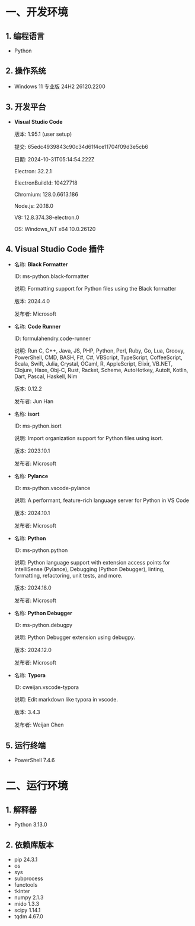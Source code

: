 # **一、开发环境**
## 1. 编程语言
- Python
## 2. 操作系统
- Windows 11 专业版 24H2 26120.2200
## 3. 开发平台
- **Visual Studio Code**

  版本: 1.95.1 (user setup)

  提交: 65edc4939843c90c34d61f4ce11704f09d3e5cb6

  日期: 2024-10-31T05:14:54.222Z

  Electron: 32.2.1

  ElectronBuildId: 10427718

  Chromium: 128.0.6613.186

  Node.js: 20.18.0

  V8: 12.8.374.38-electron.0

  OS: Windows\_NT x64 10.0.26120
## 4. Visual Studio Code 插件
- 名称: **Black Formatter**

  ID: ms-python.black-formatter

  说明: Formatting support for Python files using the Black formatter

  版本: 2024.4.0

  发布者: Microsoft

- 名称: **Code Runner**

  ID: formulahendry.code-runner

  说明: Run C, C++, Java, JS, PHP, Python, Perl, Ruby, Go, Lua, Groovy, PowerShell, CMD, BASH, F#, C#, VBScript, TypeScript, CoffeeScript, Scala, Swift, Julia, Crystal, OCaml, R, AppleScript, Elixir, VB.NET, Clojure, Haxe, Obj-C, Rust, Racket, Scheme, AutoHotkey, AutoIt, Kotlin, Dart, Pascal, Haskell, Nim

  版本: 0.12.2

  发布者: Jun Han

- 名称: **isort**

  ID: ms-python.isort

  说明: Import organization support for Python files using isort.

  版本: 2023.10.1

  发布者: Microsoft

- 名称: **Pylance**

  ID: ms-python.vscode-pylance

  说明: A performant, feature-rich language server for Python in VS Code

  版本: 2024.10.1

  发布者: Microsoft

- 名称: **Python**

  ID: ms-python.python

  说明: Python language support with extension access points for IntelliSense (Pylance), Debugging (Python Debugger), linting, formatting, refactoring, unit tests, and more.

  版本: 2024.18.0

  发布者: Microsoft

- 名称: **Python Debugger**

  ID: ms-python.debugpy

  说明: Python Debugger extension using debugpy.

  版本: 2024.12.0

  发布者: Microsoft

- 名称: **Typora**

  ID: cweijan.vscode-typora

  说明: Edit markdown like typora in vscode.

  版本: 3.4.3

  发布者: Weijan Chen
## 5. 运行终端
- PowerShell 7.4.6


# **二、运行环境**
## 1. 解释器
- Python  3.13.0
## 2. 依赖库版本
- pip     24.3.1
- os
- sys
- subprocess
- functools
- tkinter
- numpy   2.1.3
- mido    1.3.3
- scipy   1.14.1
- tqdm    4.67.0
